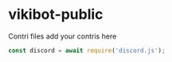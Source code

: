 # vikibot-public
Contri files
 add your contris here

```JavaScript
const discord = await require('discord.js');
```
